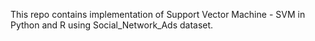 This repo contains implementation of Support Vector Machine - SVM in Python and R using Social_Network_Ads dataset.
